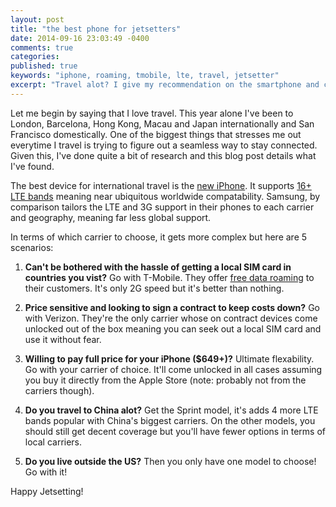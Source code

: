 ```yaml
---
layout: post
title: "the best phone for jetsetters"
date: 2014-09-16 23:03:49 -0400
comments: true
categories:
published: true
keywords: "iphone, roaming, tmobile, lte, travel, jetsetter"
excerpt: "Travel alot? I give my recommendation on the smartphone and carrier you should choose."
---
```


Let me begin by saying that I love travel. This year alone I've been to London, Barcelona, Hong Kong, Macau and Japan internationally and San Francisco domestically. One of the biggest things that stresses me out everytime I travel is trying to figure out a seamless way to stay connected. Given this, I've done quite a bit of research and this blog post details what I've found.

The best device for international travel is the <a href='http://www.apple.com/iphone-6/' target='_blank'>new iPhone</a>. It supports <a href='http://www.apple.com/iphone/LTE/' target='_blank'>16+ LTE bands</a> meaning near ubiquitous worldwide compatability. Samsung, by comparison tailors the LTE and 3G support in their phones to each carrier and geography, meaning far less global support.

In terms of which carrier to choose, it gets more complex but here are 5 scenarios:

1. **Can't be bothered with the hassle of getting a local SIM card in countries you vist?**
Go with T-Mobile. They offer <a href='http://www.t-mobile.com/cell-phone-plans/simple-choice-international-plan-countries.html' target='_blank'>free data roaming</a> to their customers. It's only 2G speed but it's better than nothing.

2. **Price sensitive and looking to sign a contract to keep costs down?**
Go with Verizon. They're the only carrier whose on contract devices come unlocked out of the box meaning you can seek out a local SIM card and use it without fear.

3. **Willing to pay full price for your iPhone ($649+)?**
Ultimate flexability. Go with your carrier of choice. It'll come unlocked in all cases assuming you buy it directly from the Apple Store (note: probably not from the carriers though).

4. **Do you travel to China alot?**
Get the Sprint model, it's adds 4 more LTE bands popular with China's biggest carriers. On the other models, you should still get decent coverage but you'll have fewer options in terms of local carriers.

5. **Do you live outside the US?**
Then you only have one model to choose! Go with it!

Happy Jetsetting!